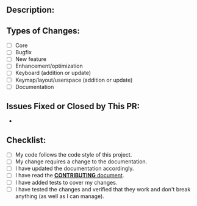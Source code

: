 <!--- Provide a general summary of your changes in the title above. -->

<!--- This template is entirely optional and can be removed, but is here to help both you and us. -->
<!--- Anything on lines wrapped in comments like these will not show up in the final text. -->

## Description:

<!--- Describe your changes in detail here. -->

## Types of Changes:

<!--- What types of changes does your code introduce? Put an `x` in all the boxes that apply. -->
- [ ] Core
- [ ] Bugfix
- [ ] New feature
- [ ] Enhancement/optimization
- [ ] Keyboard (addition or update)
- [ ] Keymap/layout/userspace (addition or update)
- [ ] Documentation

## Issues Fixed or Closed by This PR:

* 

## Checklist:

<!--- Go over all the following points, and put an `x` in all the boxes that apply. -->
<!--- If you're unsure about any of these, don't hesitate to ask. We're here to help! -->
- [ ] My code follows the code style of this project.
- [ ] My change requires a change to the documentation.
- [ ] I have updated the documentation accordingly.
- [ ] I have read the [**CONTRIBUTING** document](https://docs.qmk.fm/#/contributing).
- [ ] I have added tests to cover my changes.
- [ ] I have tested the changes and verified that they work and don't break anything (as well as I can manage).
